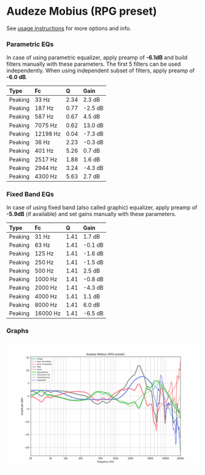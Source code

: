 # Audeze Mobius (RPG preset)
See [usage instructions](https://github.com/jaakkopasanen/AutoEq#usage) for more options and info.

### Parametric EQs
In case of using parametric equalizer, apply preamp of **-6.1dB** and build filters manually
with these parameters. The first 5 filters can be used independently.
When using independent subset of filters, apply preamp of **-6.0 dB**.

| Type    | Fc       |    Q | Gain    |
|:--------|:---------|:-----|:--------|
| Peaking | 33 Hz    | 2.34 | 2.3 dB  |
| Peaking | 187 Hz   | 0.77 | -2.5 dB |
| Peaking | 587 Hz   | 0.67 | 4.5 dB  |
| Peaking | 7075 Hz  | 0.62 | 13.0 dB |
| Peaking | 12198 Hz | 0.04 | -7.3 dB |
| Peaking | 36 Hz    | 2.23 | -0.3 dB |
| Peaking | 401 Hz   | 5.26 | 0.7 dB  |
| Peaking | 2517 Hz  | 1.88 | 1.6 dB  |
| Peaking | 2944 Hz  | 3.24 | -4.3 dB |
| Peaking | 4300 Hz  | 5.63 | 2.7 dB  |

### Fixed Band EQs
In case of using fixed band (also called graphic) equalizer, apply preamp of **-5.9dB**
(if available) and set gains manually with these parameters.

| Type    | Fc       |    Q | Gain    |
|:--------|:---------|:-----|:--------|
| Peaking | 31 Hz    | 1.41 | 1.7 dB  |
| Peaking | 63 Hz    | 1.41 | -0.1 dB |
| Peaking | 125 Hz   | 1.41 | -1.6 dB |
| Peaking | 250 Hz   | 1.41 | -1.5 dB |
| Peaking | 500 Hz   | 1.41 | 2.5 dB  |
| Peaking | 1000 Hz  | 1.41 | -0.8 dB |
| Peaking | 2000 Hz  | 1.41 | -4.3 dB |
| Peaking | 4000 Hz  | 1.41 | 1.1 dB  |
| Peaking | 8000 Hz  | 1.41 | 6.0 dB  |
| Peaking | 16000 Hz | 1.41 | -6.5 dB |

### Graphs
![](./Audeze%20Mobius%20(RPG%20preset).png)